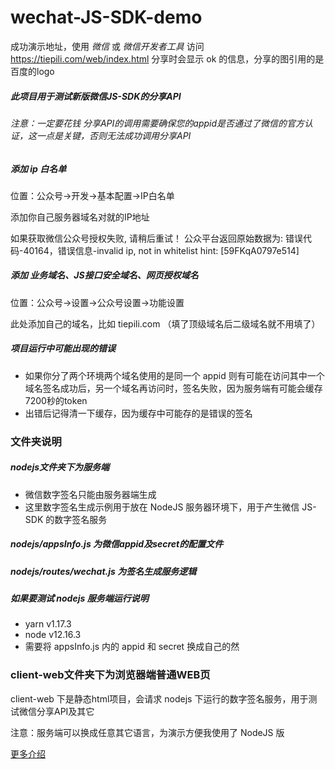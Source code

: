 # wechat-JS-SDK-demo

成功演示地址，使用 *微信* 或 *微信开发者工具* 访问
https://tiepili.com/web/index.html
分享时会显示 ok 的信息，分享的图引用的是百度的logo

##### 此项目用于测试新版微信JS-SDK的分享API
###### *注意：一定要花钱 分享API的调用需要确保您的appid是否通过了微信的官方认证，这一点是关键，否则无法成功调用分享API*



##### 添加 ip 白名单
位置：公众号->开发->基本配置->IP白名单

添加你自己服务器域名对就的IP地址

如果获取微信公众号授权失败, 请稍后重试！ 公众平台返回原始数据为: 错误代码-40164，错误信息-invalid ip, not in whitelist hint: [59FKqA0797e514]

##### 添加 业务域名、JS接口安全域名、网页授权域名
位置：公众号->设置->公众号设置->功能设置

此处添加自己的域名，比如 tiepili.com （填了顶级域名后二级域名就不用填了）


##### 项目运行中可能出现的错误
- 如果你分了两个环境两个域名使用的是同一个 appid 则有可能在访问其中一个域名签名成功后，另一个域名再访问时，签名失败，因为服务端有可能会缓存7200秒的token
- 出错后记得清一下缓存，因为缓存中可能存的是错误的签名

### 文件夹说明

##### nodejs文件夹下为服务端
- 微信数字签名只能由服务器端生成
- 这里数字签名生成示例用于放在 NodeJS 服务器环境下，用于产生微信 JS-SDK 的数字签名服务

##### nodejs/appsInfo.js 为微信appid及secret的配置文件
##### nodejs/routes/wechat.js 为签名生成服务逻辑


##### 如果要测试 nodejs 服务端运行说明
- yarn v1.17.3
- node v12.16.3 
- 需要将 appsInfo.js 内的 appid 和 secret 换成自己的然




### client-web文件夹下为浏览器端普通WEB页
client-web 下是静态html项目，会请求 nodejs 下运行的数字签名服务，用于测试微信分享API及其它

注意：服务端可以换成任意其它语言，为演示方便我使用了 NodeJS 版


[更多介绍](http://www.cnblogs.com/willian/p/4254963.html)

